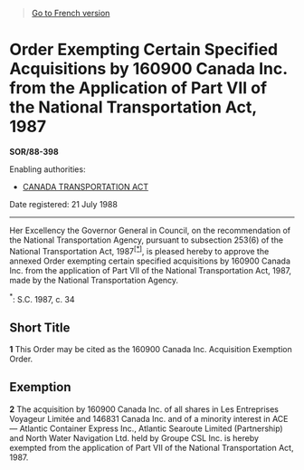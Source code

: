 > [Go to French version](/fr/Règlements/Décrets,%20ordonnances%20et%20règlements%20statutaires/88/398.md)

# Order Exempting Certain Specified Acquisitions by 160900 Canada Inc. from the Application of Part VII of the National Transportation Act, 1987

**SOR/88-398**

Enabling authorities: 
- [CANADA TRANSPORTATION ACT](/en/Acts/Statutes%20of%20Canada/1996/c.%2010.md)

Date registered: 21 July 1988

----------

Her Excellency the Governor General in Council, on the recommendation of the National Transportation Agency, pursuant to subsection 253(6) of the National Transportation Act, 1987<sup><a href='#fn_1e'>[*]</a></sup>, is pleased hereby to approve the annexed Order exempting certain specified acquisitions by 160900 Canada Inc. from the application of Part VII of the National Transportation Act, 1987, made by the National Transportation Agency.

<a name='fn_1e'><sup>*</sup></a>: S.C. 1987, c. 34<br />




## Short Title


**1** This Order may be cited as the 160900 Canada Inc. Acquisition Exemption Order.




## Exemption


**2** The acquisition by 160900 Canada Inc. of all shares in Les Entreprises Voyageur Limitée and 146831 Canada Inc. and of a minority interest in ACE — Atlantic Container Express Inc., Atlantic Searoute Limited (Partnership) and North Water Navigation Ltd. held by Groupe CSL Inc. is hereby exempted from the application of Part VII of the National Transportation Act, 1987.


